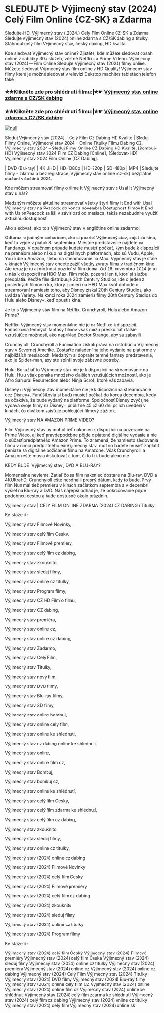 # SLEDUJTE ▷ Výjimecný stav (2024) Celý Film Online {CZ-SK} a Zdarma

Sledujte-HD. Výjimecný stav (.2024.) Cely Film Online CZ-SK a Zdarma
Sledujte Výjimecný stav (2024) online zdarma s CZ/SK dabing a titulky. Stáhnout celý film Výjimecný stav, český dabing, HD kvalita.

Kde sledovat Výjimecný stav online? Zjistěte, kde můžete sledovat obsah online z nabídky 30+ služeb, včetně Netflixu a Prime Videou. Výjimecný stav (2024) — Film Online Sledujte Výjimecný stav (2024) filmy online. Můžete sledovat Výjimecný stav film online v HD Quality! Výjimecný stav filmy které je možné sledovat v televizi Dekstop machitos tabletách telefon také

### ✮✮Klikněte zde pro shlédnutí filmu:|✮☛ [Výjimecný stav online zdarma s CZ/SK dabing](https://bit.ly/vyjimecny-stav-cely-film-cz)

### ✮✮Klikněte zde pro shlédnutí filmu:|✮☛ [Výjimecný stav online zdarma s CZ/SK dabing](https://bit.ly/vyjimecny-stav-cely-film-cz)

[![null](https://static.wixstatic.com/media/855a25_043b5abeb4ae4d35ac003198e7fe56ed~mv2.gif)](https://bit.ly/vyjimecny-stav-cely-film-cz)

Sleduj Výjimecný stav [2024] – Celý Film CZ Dabing HD Kvalite | Sleduj Filmy Online, Výjimecný stav 2024 – Online Titulky Filmu Dabing CZ, Výjimecný stav 2024 – Sleduj Filmy Online CZ Dabing HD Kvalite, [Bombuj-HD] Výjimecný stav 2024 Film CZ Dabing [Online], [Sledovat-HD] Výjimecný stav 2024 Film Online [CZ Dabing].

| DVD (Blu-ray) | 4K UHD | HD-1080p | HD-720p | SD-480p | MP4 | Sledujte filmy - zdarma a bez registrace, Výjimecný stav online (cz-sk) bezplatné stažení v češtině 2024.

Kde môžem streamovať filmy o filme It Výjimecný stav s Usal It Výjimecný stav u nás?

Medzitým môžete aktuálne streamovať všetky štyri filmy It End with Usal Výjimecný stav na Peacock do konca novembra Dostupnosť filmov It End with Us onPeacock sa líši v závislosti od mesiaca, takže nezabudnite využiť aktuálnu dostupnosť

Ako sledovať, ako to s Výjimecný stav v angličtine online zadarmo:

Odteraz je jediným spôsobom, ako si pozrieť Výjimecný stav, zájsť do kina, keď to vyjde v piatok 8. septembra. Miestne predstavenie nájdete na Fandango. V opačnom prípade budete musieť počkať, kým bude k dispozícii na prenájom alebo nákup na digitálnych platformách, ako sú Vudu, Apple, YouTube a Amazon, alebo na streamovanie na Max. Výjimecný stav je stále v kinách Výjimecný stav chcete zažiť všetky zvraty filmu v tradičnom kine. Ale teraz je tu aj možnosť pozrieť si film doma. Od 25. novembra 2024 je to u nás k dispozícii na HBO Max. Film môžu pozerať len tí, ktorí si službu predplatia. Keďže film distribuuje 20th Century Studios, ide o jeden z posledných filmov roka, ktorý zamieri na HBO Max kvôli dohode o streamovaní namiesto toho, aby Disney získal 20th Century Studios, ako uvádza Variety. Na konci roka 2024 zamieria filmy 20th Century Studios do Hulu alebo Disney+, keď opustia kiná.

Je to s Výjimecný stav film na Netflix, Crunchyroll, Hulu alebo Amazon Prime?

Netflix: Výjimecný stav momentálne nie je na Netflixe k dispozícii. Fanúšikovia temných fantasy filmov však môžu preskúmať ďalšie vzrušujúce možnosti, ako napríklad Doctor Strange, aby sa zabavili.

Crunchyroll: Crunchyroll a Funimation získali práva na distribúciu Výjimecný stav v Severnej Amerike. Zostaňte naladení na jeho vydanie na platforme v najbližších mesiacoch. Medzitým si doprajte temné fantasy predstavenia, ako je Spider-man, aby ste splnili svoje zábavné potreby.

Hulu: Bohužiaľ to Výjimecný stav nie je k dispozícii na streamovanie na Hulu. Hulu však ponúka množstvo ďalších vzrušujúcich možností, ako je Afro Samurai Resurrection alebo Ninja Scroll, ktoré vás zabavia.

Disney+: Výjimecný stav momentálne nie je k dispozícii na streamovanie cez Disney+. Fanúšikovia si budú musieť počkať do konca decembra, kedy sa očakáva, že bude vydaný na platforme. Spoločnosť Disney zvyčajne vydáva svoje filmy na Disney+ približne 45 až 60 dní po ich uvedení v kinách, čo divákom zaisťuje pohlcujúci filmový zážitok.

Výjimecný stav NA AMAZON PRIME VIDEO?

Film Výjimecný stav by mohol byť nakoniec k dispozícii na pozeranie na Prime Video, aj keď pravdepodobne pôjde o platené digitálne vydanie a nie o súčasť predplatného Amazon Prime. To znamená, že namiesto sledovania filmu v rámci predplatného exiVýjimecný stav, možno budete musieť zaplatiť peniaze za digitálne požičanie filmu na Amazone. Však Crunchyroll. a Amazon ešte musia diskutovať o tom, či to tak bude alebo nie.

KEDY BUDE ‘Výjimecný stav’, DVD A BLU-RAY?

Momentálne nevieme. Zatiaľ čo sa film nakoniec dostane na Blu-ray, DVD a 4KUltraHD, Crunchyroll ešte neodhalil presný dátum, kedy to bude. Prvý film Nun mal tiež premiéru v kinách začiatkom septembra a v decembri vyšiel na Blu-ray a DVD. Náš najlepší odhad je, že pokračovanie pôjde podobnou cestou a bude dostupné okolo prázdnin.

Výjimecný stav | CELÝ FILM ONLINE ZDARMA (2024) CZ DABING i Titulky

Ke stažení :

Výjimecný stav Filmové Novinky,

Výjimecný stav celý film Cesky,

Výjimecný stav Filmové premiéry,

Výjimecný stav celý film cz dabing,

Výjimecný stav zkouknito,

Výjimecný stav sleduj filmy,

Výjimecný stav online cz titulky,

Výjimecný stav Program filmy,

Výjimecný stav CZ HD Film o filmu,

Výjimecný stav CZ dabing,

Výjimecný stav premiéra,

Výjimecný stav online cz,

Výjimecný stav online cz dabing,

Výjimecný stav Zadarmo,

Výjimecný stav Celý Film,

Výjimecný stav Titulky,

Výjimecný stav nový film,

Výjimecný stav DVD filmy,

Výjimecný stav Blu-ray filmy,

Výjimecný stav 3D filmy,

Výjimecný stav online bombuj,

Výjimecný stav online cely film,

Výjimecný stav online ke shlednuti,

Výjimecný stav cz dabing online ke shlednuti,

Výjimecný stav online,

Výjimecný stav online film cz,

Výjimecný stav Bombuj,

Výjimecný stav bombuj cz,

Výjimecný stav online ke shlédnutí,

Výjimecný stav celý film Cesky,

Výjimecný stav celý film zdarma ke shlédnutí,

Výjimecný stav celý film cz dabing,

Výjimecný stav zkouknito,

Výjimecný stav sleduj filmy,

Výjimecný stav online cz titulky,

Výjimecný stav (2024) online cz dabing

Výjimecný stav (2024) Filmové Novinky

Výjimecný stav (2024) celý film Cesky

Výjimecný stav (2024) Filmové premiéry

Výjimecný stav (2024) celý film cz dabing

Výjimecný stav (2024) zkouknito

Výjimecný stav (2024) sleduj filmy

Výjimecný stav (2024) online cz titulky

Výjimecný stav (2024) Program filmy

Ke stažení :

Výjimecný stav (2024) celý film Český Výjimecný stav (2024) Filmové premiéry Výjimecný stav (2024) celý film Česka Výjimecný stav (2024) sleduj filmy Výjimecný stav (2024) online cz titulky Výjimecný stav (2024) premiéra Výjimecný stav (2024) online cz Výjimecný stav (2024) online cz dabing Výjimecný stav (2024) Celý Film Výjimecný stav (2024) Titulky Výjimecný stav (2024) DVD filmy Výjimecný stav (2024) Blu-ray filmy Výjimecný stav (2024) online cely film CZ Výjimecný stav (2024) online Výjimecný stav (2024) online film cz Výjimecný stav (2024) online ke shlédnutí Výjimecný stav (2024) celý film zdarma ke shlédnutí Výjimecný stav (2024) celý film cz dabing Výjimecný stav (2024) online cz titulky Výjimecný stav (2024) celý film Výjimecný stav (2024) online sk
